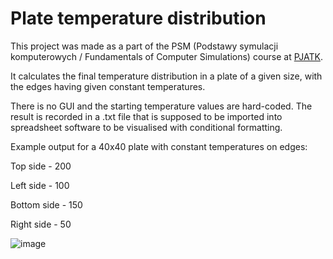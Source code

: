 # Plate temperature distribution

This project was made as a part of the PSM (Podstawy symulacji komputerowych / Fundamentals of Computer Simulations) course at [PJATK](https://pja.edu.pl).

It calculates the final temperature distribution in a plate of a given size, with the edges having given constant temperatures.

There is no GUI and the starting temperature values are hard-coded. 
The result is recorded in a .txt file that is supposed to be imported into spreadsheet software to be visualised with conditional formatting. 

Example output for a 40x40 plate with constant temperatures on edges:

Top side - 200

Left side - 100

Bottom side - 150

Right side - 50

![image](https://github.com/OleksandrVolkodav/psm-heat-distribution/assets/126588178/b47eb2ff-684b-4e42-8bb6-ee1bc3cdc54a)
